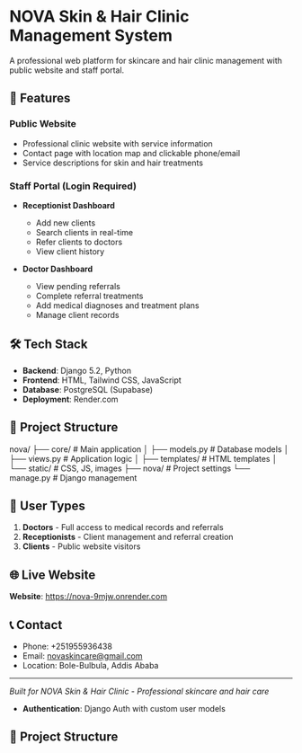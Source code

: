 # NOVA Skin & Hair Clinic Management System

A professional web platform for skincare and hair clinic management with public website and staff portal.

## 🏥 Features

### Public Website
- Professional clinic website with service information
- Contact page with location map and clickable phone/email
- Service descriptions for skin and hair treatments

### Staff Portal (Login Required)
- **Receptionist Dashboard**
  - Add new clients
  - Search clients in real-time
  - Refer clients to doctors
  - View client history

- **Doctor Dashboard** 
  - View pending referrals
  - Complete referral treatments
  - Add medical diagnoses and treatment plans
  - Manage client records

## 🛠️ Tech Stack

- **Backend**: Django 5.2, Python
- **Frontend**: HTML, Tailwind CSS, JavaScript
- **Database**: PostgreSQL (Supabase)
- **Deployment**: Render.com
  
## 📁 Project Structure
nova/
├── core/ # Main application
│ ├── models.py # Database models
│ ├── views.py # Application logic
│ ├── templates/ # HTML templates
│ └── static/ # CSS, JS, images
├── nova/ # Project settings
└── manage.py # Django management


## 👥 User Types

1. **Doctors** - Full access to medical records and referrals
2. **Receptionists** - Client management and referral creation
3. **Clients** - Public website visitors

## 🌐 Live Website
**Website**: https://nova-9mjw.onrender.com

## 📞 Contact
- Phone: +251955936438
- Email: novaskincare@gmail.com
- Location: Bole-Bulbula, Addis Ababa

---

*Built for NOVA Skin & Hair Clinic - Professional skincare and hair care*
- **Authentication**: Django Auth with custom user models

## 📁 Project Structure

